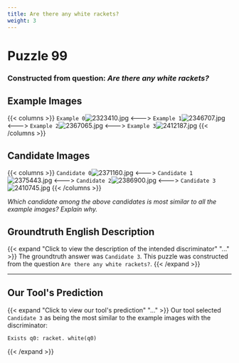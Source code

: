 ```yaml
---
title: Are there any white rackets?
weight: 3
---
```


# Puzzle 99
### Constructed from question: _Are there any white rackets?_


## Example Images
{{< columns >}}
`Example 0`![2323410.jpg](/gqa_images/2323410.jpg)
<--->
`Example 1`![2346707.jpg](/gqa_images/2346707.jpg)
<--->
`Example 2`![2367065.jpg](/gqa_images/2367065.jpg)
<--->
`Example 3`![2412187.jpg](/gqa_images/2412187.jpg)
{{< /columns >}}

## Candidate Images
{{< columns >}}
`Candidate 0`![2371160.jpg](/gqa_images/2371160.jpg)
<--->
`Candidate 1`![2375443.jpg](/gqa_images/2375443.jpg)
<--->
`Candidate 2`![2386900.jpg](/gqa_images/2386900.jpg)
<--->
`Candidate 3`![2410745.jpg](/gqa_images/2410745.jpg)
{{< /columns >}}

*Which candidate among the above candidates is most similar to all the example images? Explain why.*

## Groundtruth English Description

{{< expand "Click to view the description of the intended discriminator" "..." >}}
The groundtruth answer was `Candidate 3`. This puzzle was constructed from the question `Are there any white rackets?`.
{{< /expand >}}

---

## Our Tool's Prediction

{{< expand "Click to view our tool's prediction" "..." >}}
Our tool selected `Candidate 3` as being the most similar to the example images with the discriminator:
```plaintext
Exists q0: racket. white(q0)
```
{{< /expand >}}
